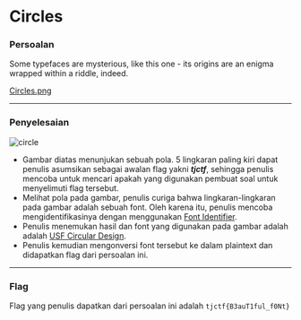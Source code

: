 

# Circles

### Persoalan

Some typefaces are mysterious, like this one - its origins are an enigma wrapped within a riddle, indeed.

[Circles.png](https://github.com/Bhaskaraa/EAS_Keamanan-Web-dan-Aplikasi_05311840000007/blob/master/Cryptography/Circles/Circles.png)
____________________________________

### Penyelesaian

![circle](https://github.com/Bhaskaraa/EAS_Keamanan-Web-dan-Aplikasi_05311840000007/blob/master/Cryptography/Circles/Circles.png)

- Gambar diatas menunjukan sebuah pola. 5 lingkaran paling kiri dapat penulis asumsikan sebagai awalan flag yakni ***tjctf***, sehingga penulis mencoba untuk mencari apakah yang digunakan pembuat soal untuk menyelimuti flag tersebut.
- Melihat pola pada gambar, penulis curiga bahwa lingkaran-lingkaran pada gambar adalah sebuah font. Oleh karena itu, penulis mencoba mengidentifikasinya dengan menggunakan [Font Identifier](https://www.whatfontis.com/).
- Penulis menemukan hasil dan font yang digunakan pada gambar adalah adalah [USF Circular Design](https://www.fonts.com/font/ultimate-symbol/usf-circular-designs/regular). 
- Penulis kemudian mengonversi font tersebut ke dalam plaintext dan didapatkan flag dari persoalan ini.
____________________________________

### Flag

Flag yang penulis dapatkan dari persoalan ini adalah `tjctf{B3auT1ful_f0Nt}`
